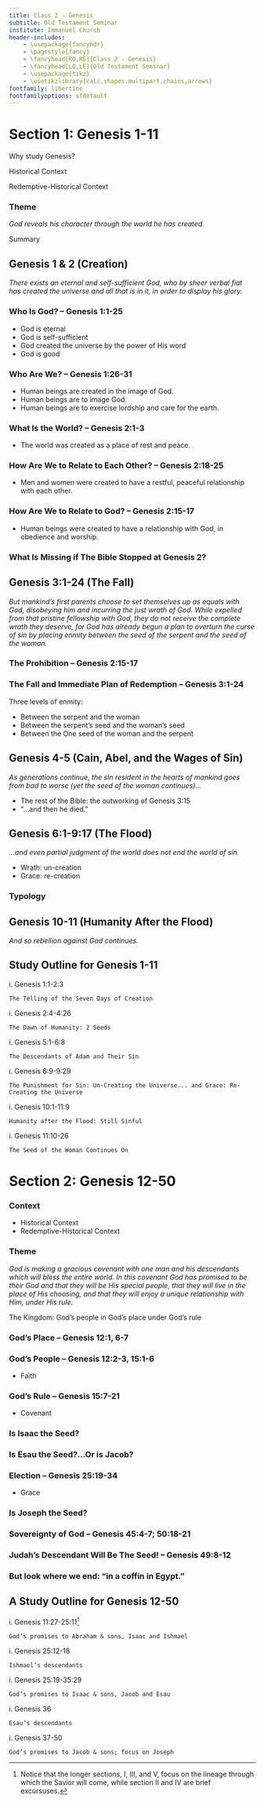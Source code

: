 ```yaml
---
title: Class 2 - Genesis
subtitle: Old Testament Seminar
institute: Immanuel Church
header-includes:
    - \usepackage{fancyhdr}
    - \pagestyle{fancy}
    - \fancyhead[RO,RE]{Class 2 - Genesis}
    - \fancyhead[LO,LE]{Old Testament Seminar}
    - \usepackage{tikz}
    - \usetikzlibrary{calc,shapes.multipart,chains,arrows}
fontfamily: libertine
fontfamilyoptions: sfdefault
---
```


# Section 1: Genesis 1-11

Why study Genesis?

Historical Context

Redemptive-Historical Context

### Theme

_God reveals his character through the world he has created._

Summary

## Genesis 1 & 2 (Creation)

_There exists an eternal and self-sufficient God, who by sheer verbal fiat has created the universe and all that is in it, in order to display his glory._

### Who Is God? – Genesis 1:1-25

- God is eternal
- God is self-sufficient
- God created the universe by the power of His word
- God is good

### Who Are We? – Genesis 1:26-31

- Human beings are created in the image of God.
- Human beings are to image God.
- Human beings are to exercise lordship and care for the earth.

### What Is the World? – Genesis 2:1-3

- The world was created as a place of rest and peace.

### How Are We to Relate to Each Other? – Genesis 2:18-25

- Men and women were created to have a restful, peaceful relationship with each other.

### How Are We to Relate to God? – Genesis 2:15-17

- Human beings were created to have a relationship with God, in obedience and worship.

### What Is Missing if The Bible Stopped at Genesis 2?

## Genesis 3:1-24 (The Fall)

_But mankind’s first parents choose to set themselves up as equals with God, disobeying him and incurring the just wrath of God.  While expelled from that pristine fellowship with God, they do not receive the complete wrath they deserve, for God has already begun a plan to overturn the curse of sin by placing enmity between the seed of the serpent and the seed of the woman._

### The Prohibition – Genesis 2:15-17

### The Fall and Immediate Plan of Redemption – Genesis 3:1-24

Three levels of enmity:

- Between the serpent and the woman
- Between the serpent’s seed and the woman’s seed
- Between the One seed of the woman and the serpent

## Genesis 4-5 (Cain, Abel, and the Wages of Sin)

_As generations continue, the sin resident in the hearts of mankind goes from bad to worse (yet the seed of the woman continues)..._

- The rest of the Bible: the outworking of Genesis 3:15
- "...and then he died."

## Genesis 6:1-9:17 (The Flood)

_...and even partial judgment of the world does not end the world of sin._

- Wrath: un-creation
- Grace: re-creation

### Typology

## Genesis 10-11 (Humanity After the Flood)

_And so rebellion against God continues._

## Study Outline for Genesis 1-11

i. Genesis 1:1-2:3

    The Telling of the Seven Days of Creation

i. Genesis 2:4-4:26

    The Dawn of Humanity: 2 Seeds

i. Genesis 5:1-6:8

    The Descendants of Adam and Their Sin

i. Genesis 6:9-9:29

    The Punishment for Sin: Un-Creating the Universe... and Grace: Re-Creating the Universe

i. Genesis 10:1-11:9

    Humanity after the Flood: Still Sinful

i. Genesis 11:10-26

    The Seed of the Woman Continues On

# Section 2: Genesis 12-50

### Context

- Historical Context
- Redemptive-Historical Context

### Theme

_God is making a gracious covenant with one man and his descendants which will bless the entire world.  In this covenant God has promised to be their God and that they will be His special people, that they will live in the place of His choosing, and that they will enjoy a unique relationship with Him, under His rule._

The Kingdom: God’s people in God’s place under God’s rule

### God’s Place – Genesis 12:1, 6-7

### God’s People – Genesis 12:2-3, 15:1-6

- Faith

### God’s Rule – Genesis 15:7-21

- Covenant

### Is Isaac the Seed?

### Is Esau the Seed?...Or is Jacob?

### Election – Genesis 25:19-34

- Grace

### Is Joseph the Seed?

### Sovereignty of God – Genesis 45:4-7; 50:18-21

### Judah’s Descendant Will Be The Seed! – Genesis 49:8-12

### But look where we end: “in a coffin in Egypt.”

## A Study Outline for Genesis 12-50

i. Genesis 11:27-25:11[^1]

    God’s promises to Abraham & sons, Isaac and Ishmael

i. Genesis 25:12-18

    Ishmael’s descendants

i. Genesis 25:19-35:29

    God’s promises to Isaac & sons, Jacob and Esau

i. Genesis 36

    Esau’s descendants

i. Genesis 37-50

    God’s promises to Jacob & sons; focus on Joseph

[^1]: Notice that the longer sections, I, III, and V, focus on the lineage through which the Savior will come, while section II and IV are brief excursuses.
